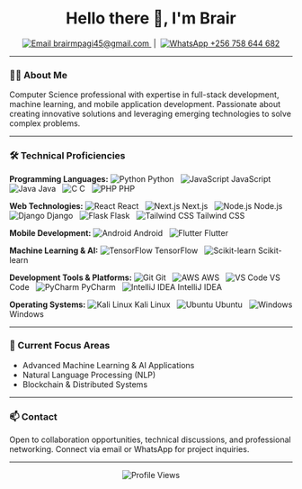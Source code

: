 <h1 align="center">Hello there 👋, I'm Brair</h1>
<p align="center">
  <a href="mailto:brairmpagi45@gmail.com">
    <img src="https://img.icons8.com/?size=20&id=6BBCqlzE4iKd&format=png&color=000000" alt="Email">
    brairmpagi45@gmail.com
  </a>
  &nbsp;|&nbsp;
  <a href="https://wa.me/+256758644682" target="_blank" rel="noopener noreferrer">
    <img src="https://img.icons8.com/?size=20&id=AltfLkFSP7XN&format=png&color=000000" alt="WhatsApp">
    +256 758 644 682
  </a>
</p>

---

### 👨‍💻 About Me
Computer Science professional with expertise in full-stack development, machine learning, and mobile application development. Passionate about creating innovative solutions and leveraging emerging technologies to solve complex problems.

---

### 🛠️ Technical Proficiencies

**Programming Languages:**
![Python](https://img.icons8.com/color/25/000000/python.png) Python &nbsp;
![JavaScript](https://img.icons8.com/color/25/000000/javascript.png) JavaScript &nbsp;
![Java](https://img.icons8.com/color/25/000000/java-coffee-cup-logo.png) Java &nbsp;
![C](https://img.icons8.com/?size=25&id=JRi615uFErMu&format=png&color=000000) C &nbsp;
![PHP](https://img.icons8.com/color/25/000000/php.png) PHP

**Web Technologies:**
![React](https://img.icons8.com/color/25/000000/react-native.png) React &nbsp;
![Next.js](https://img.icons8.com/color/25/000000/nextjs.png) Next.js &nbsp;
![Node.js](https://img.icons8.com/color/25/000000/nodejs.png) Node.js &nbsp;
![Django](https://img.icons8.com/color/25/000000/django.png) Django &nbsp;
![Flask](https://img.icons8.com/ios/50/000000/flask.png) Flask &nbsp;
![Tailwind CSS](https://img.icons8.com/?size=25&id=4PiNHtUJVbLs&format=png&color=000000) Tailwind CSS

**Mobile Development:**
![Android](https://img.icons8.com/color/25/000000/android-os.png) Android &nbsp;
![Flutter](https://img.icons8.com/color/25/000000/flutter.png) Flutter

**Machine Learning & AI:**
![TensorFlow](https://img.icons8.com/color/25/000000/tensorflow.png) TensorFlow &nbsp;
![Scikit-learn](https://img.icons8.com/color/25/000000/scikit-learn.png) Scikit-learn

**Development Tools & Platforms:**
![Git](https://img.icons8.com/color/25/000000/git.png) Git &nbsp;
![AWS](https://img.icons8.com/color/25/000000/amazon-web-services.png) AWS &nbsp;
![VS Code](https://img.icons8.com/color/25/000000/visual-studio-code-2019.png) VS Code &nbsp;
![PyCharm](https://img.icons8.com/color/25/000000/pycharm.png) PyCharm &nbsp;
![IntelliJ IDEA](https://img.icons8.com/color/25/000000/intellij-idea.png) IntelliJ IDEA

**Operating Systems:**
![Kali Linux](https://img.icons8.com/color/25/000000/kali-linux.png) Kali Linux &nbsp;
![Ubuntu](https://img.icons8.com/color/25/000000/ubuntu.png) Ubuntu &nbsp;
![Windows](https://img.icons8.com/?size=25&id=TuXN3JNUBGOT&format=png&color=000000) Windows

---

### 🌱 Current Focus Areas
- Advanced Machine Learning & AI Applications
- Natural Language Processing (NLP)
- Blockchain & Distributed Systems

---

### 📫 Contact
Open to collaboration opportunities, technical discussions, and professional networking. Connect via email or WhatsApp for project inquiries.

---

<p align="center">
  <img src="https://komarev.com/ghpvc/?username=yourusername&label=Profile%20views&color=0e75b6&style=flat" alt="Profile Views" />
</p>
